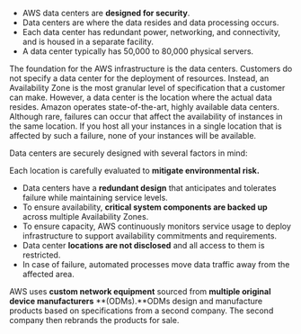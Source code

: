 - AWS data centers are **designed for security**.
- Data centers are where the data resides and data processing occurs.
- Each data center has redundant power, networking, and connectivity, and is housed in a separate facility.
- A data center typically has 50,000 to 80,000 physical servers.

The foundation for the AWS infrastructure is the data centers. Customers do not specify a data center for the deployment of resources. Instead, an Availability Zone is the most granular level of specification that a customer can make. However, a data center is the location where the actual data resides. Amazon operates state-of-the-art, highly available data centers. Although rare, failures can occur that affect the availability of instances in the same location. If you host all your instances in a single location that is affected by such a failure, none of your instances will be available.

Data centers are securely designed with several factors in mind:

Each location is carefully evaluated to **mitigate environmental risk.** 
- Data centers have a **redundant design** that anticipates and tolerates failure while maintaining service levels. 
- To ensure availability, **critical system components are backed up** across multiple Availability Zones. 
- To ensure capacity, AWS continuously monitors service usage to deploy infrastructure to support availability commitments and requirements. 
- Data center **locations are not disclosed** and all access to them is restricted.
- In case of failure, automated processes move data traffic away from the affected area. 

AWS uses **custom network equipment** sourced from **multiple original device manufacturers** **(ODMs).**ODMs design and manufacture products based on specifications from a second company. The second company then rebrands the products for sale.

